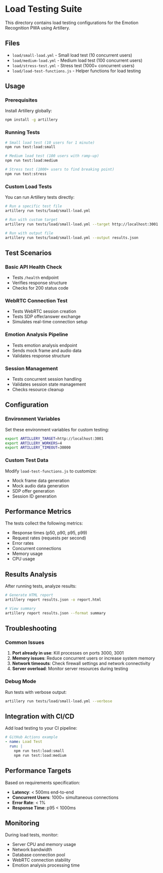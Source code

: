 # Load Testing Suite

This directory contains load testing configurations for the Emotion Recognition PWA using Artillery.

## Files

- `load/small-load.yml` - Small load test (10 concurrent users)
- `load/medium-load.yml` - Medium load test (100 concurrent users)
- `load/stress-test.yml` - Stress test (1000+ concurrent users)
- `load/load-test-functions.js` - Helper functions for load testing

## Usage

### Prerequisites

Install Artillery globally:

```bash
npm install -g artillery
```

### Running Tests

```bash
# Small load test (10 users for 1 minute)
npm run test:load:small

# Medium load test (100 users with ramp-up)
npm run test:load:medium

# Stress test (1000+ users to find breaking point)
npm run test:stress
```

### Custom Load Tests

You can run Artillery tests directly:

```bash
# Run a specific test file
artillery run tests/load/small-load.yml

# Run with custom target
artillery run tests/load/small-load.yml --target http://localhost:3001

# Run with output file
artillery run tests/load/small-load.yml --output results.json
```

## Test Scenarios

### Basic API Health Check

- Tests `/health` endpoint
- Verifies response structure
- Checks for 200 status code

### WebRTC Connection Test

- Tests WebRTC session creation
- Tests SDP offer/answer exchange
- Simulates real-time connection setup

### Emotion Analysis Pipeline

- Tests emotion analysis endpoint
- Sends mock frame and audio data
- Validates response structure

### Session Management

- Tests concurrent session handling
- Validates session state management
- Checks resource cleanup

## Configuration

### Environment Variables

Set these environment variables for custom testing:

```bash
export ARTILLERY_TARGET=http://localhost:3001
export ARTILLERY_WORKERS=4
export ARTILLERY_TIMEOUT=30000
```

### Custom Test Data

Modify `load-test-functions.js` to customize:

- Mock frame data generation
- Mock audio data generation
- SDP offer generation
- Session ID generation

## Performance Metrics

The tests collect the following metrics:

- Response times (p50, p90, p95, p99)
- Request rates (requests per second)
- Error rates
- Concurrent connections
- Memory usage
- CPU usage

## Results Analysis

After running tests, analyze results:

```bash
# Generate HTML report
artillery report results.json -o report.html

# View summary
artillery report results.json --format summary
```

## Troubleshooting

### Common Issues

1. **Port already in use**: Kill processes on ports 3000, 3001
2. **Memory issues**: Reduce concurrent users or increase system memory
3. **Network timeouts**: Check firewall settings and network connectivity
4. **Server overload**: Monitor server resources during testing

### Debug Mode

Run tests with verbose output:

```bash
artillery run tests/load/small-load.yml --verbose
```

## Integration with CI/CD

Add load testing to your CI pipeline:

```yaml
# GitHub Actions example
- name: Load Test
  run: |
    npm run test:load:small
    npm run test:load:medium
```

## Performance Targets

Based on requirements specification:

- **Latency**: < 500ms end-to-end
- **Concurrent Users**: 1000+ simultaneous connections
- **Error Rate**: < 1%
- **Response Time**: p95 < 1000ms

## Monitoring

During load tests, monitor:

- Server CPU and memory usage
- Network bandwidth
- Database connection pool
- WebRTC connection stability
- Emotion analysis processing time
